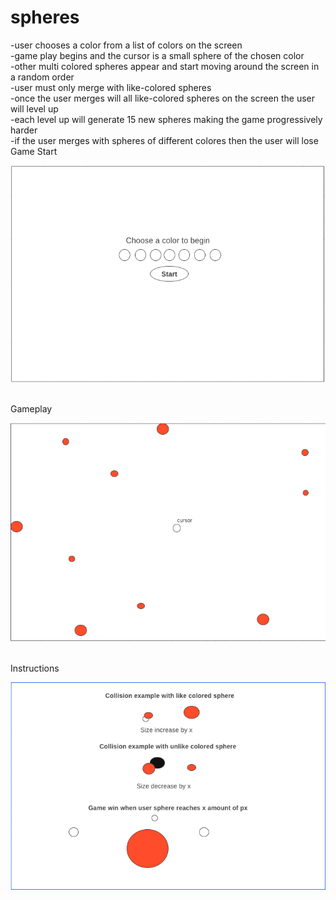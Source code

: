 # spheres

-user chooses a color from a list of colors on the screen 
<br>
-game play begins and the cursor is a small sphere of the chosen color
<br>
-other multi colored spheres appear and start moving around the screen in a random order
<br>
-user must only merge with like-colored spheres
<br>
-once the user merges will all like-colored spheres on the screen the user will level up
<br>
-each level up will generate 15 new spheres making the game progressively harder
<br>
-if the user merges with spheres of different colores then the user will lose
<br>
Game Start

![alt text](./images/GameStart.png)

<br>
Gameplay

![alt text](./images/Gameplay.png)

<br>
Instructions

![alt text](./images/Instructions.png)
